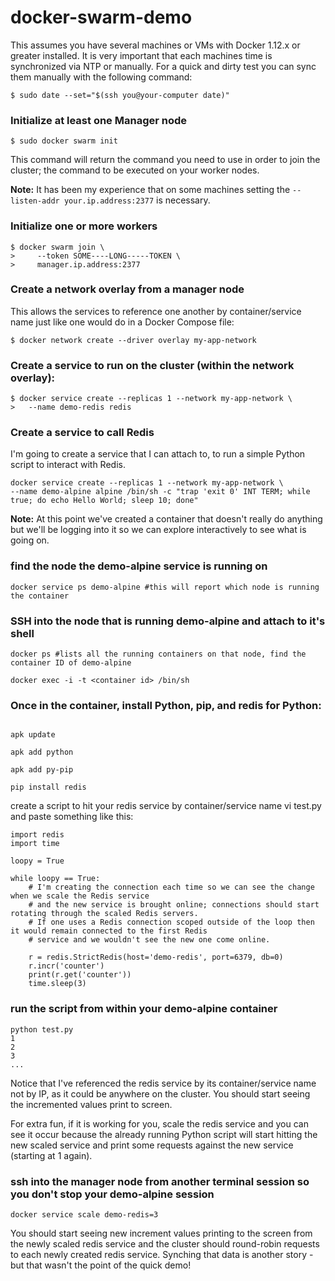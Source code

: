 # docker-swarm-demo

This assumes you have several machines or VMs with Docker 1.12.x or greater installed.  It is very important that each machines time is synchronized via NTP or manually. For a quick and dirty test you can sync them manually with the following command:

```{bash}
$ sudo date --set="$(ssh you@your-computer date)"
```

### Initialize at least one Manager node
```{bash}
$ sudo docker swarm init 
```
This command will return the command you need to use in order to join the cluster; the command to be executed on your worker nodes.

**Note:** It has been my experience that on some machines setting the `--listen-addr your.ip.address:2377` is necessary.

### Initialize one or more workers
```{bash}
$ docker swarm join \
>     --token SOME----LONG-----TOKEN \
>     manager.ip.address:2377
```


### Create a network overlay from a manager node
This allows the services to reference one another by container/service name just like one would do in a Docker Compose file:

```{bash}
$ docker network create --driver overlay my-app-network
```

### Create a service to run on the cluster (within the network overlay):
```{bash}
$ docker service create --replicas 1 --network my-app-network \
>   --name demo-redis redis
```

### Create a service to call Redis
I'm going to create a service that I can attach to, to run a simple Python script to interact with Redis.

```{bash}
docker service create --replicas 1 --network my-app-network \
--name demo-alpine alpine /bin/sh -c "trap 'exit 0' INT TERM; while true; do echo Hello World; sleep 10; done"
```

**Note:** At this point we've created a container that doesn't really do anything but we'll be logging into it so we can explore interactively to see what is going on.


### find the node the demo-alpine service is running on

`docker service ps demo-alpine #this will report which node is running the container`

### SSH into the node that is running demo-alpine and attach to it's shell

```{bash}
docker ps #lists all the running containers on that node, find the container ID of demo-alpine

docker exec -i -t <container id> /bin/sh
```
### Once in the container, install Python, pip, and redis for Python:
```{bash}

apk update

apk add python

apk add py-pip

pip install redis
```
create a script to hit your redis service by container/service name vi test.py and paste something like this:
```{python}
import redis
import time

loopy = True

while loopy == True:
    # I'm creating the connection each time so we can see the change when we scale the Redis service
    # and the new service is brought online; connections should start rotating through the scaled Redis servers.
    # If one uses a Redis connection scoped outside of the loop then it would remain connected to the first Redis
    # service and we wouldn't see the new one come online.

    r = redis.StrictRedis(host='demo-redis', port=6379, db=0)
    r.incr('counter')
    print(r.get('counter'))
    time.sleep(3)
```
### run the script from within your demo-alpine container
```{bash}
python test.py
1
2
3
...
```

Notice that I've referenced the redis service by its container/service name not by IP, as it could be anywhere on the cluster. You should start seeing the incremented values print to screen.

For extra fun, if it is working for you, scale the redis service and you can see it occur because the already running Python script will start hitting the new scaled service and print some requests against the new service (starting at 1 again).

### ssh into the manager node from another terminal session so you don't stop your demo-alpine session
```{bash}
docker service scale demo-redis=3
```
You should start seeing new increment values printing to the screen from the newly scaled redis service and the cluster should round-robin requests to each newly created redis service. Synching that data is another story - but that wasn't the point of the quick demo!

